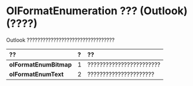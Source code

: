 
# OlFormatEnumeration ??? (Outlook)(????)

Outlook ?????????????????????????????????



|**??**|**?**|**??**|
|:-----|:-----|:-----|
|**olFormatEnumBitmap**|1|????????????????????????|
|**olFormatEnumText**|2|??????????????????????|
